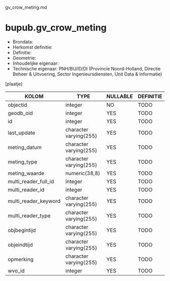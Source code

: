 gv_crow_meting.md

# bupub.gv_crow_meting


* Brondata: 
* Herkomst definitie: 
* Definitie: 
* Geometrie: 
* Inhoudelijke eigenaar: 
* Technische eigenaar: PNH/BU/ID/DI (Provincie Noord-Holland, Directie Beheer & Uitvoering, Sector Ingenieursdiensten, Unit Data & Informatie)

[plaatje]


|KOLOM                            |TYPE                       |NULLABLE|DEFINITIE|
|------                           |----                       |-----   |-----    |
|objectid                         |integer                    |NO      |TODO|
|geodb_oid                        |integer                    |YES     |TODO|
|id                               |integer                    |YES     |TODO|
|last_update                      |character varying(255)     |YES     |TODO|
|meting_datum                     |character varying(255)     |YES     |TODO|
|meting_type                      |character varying(255)     |YES     |TODO|
|meting_waarde                    |numeric(38,8)              |YES     |TODO|
|multi_reader_full_id             |integer                    |YES     |TODO|
|multi_reader_id                  |integer                    |YES     |TODO|
|multi_reader_keyword             |character varying(255)     |YES     |TODO|
|multi_reader_type                |character varying(255)     |YES     |TODO|
|objbegintijd                     |character varying(255)     |YES     |TODO|
|objeindtijd                      |character varying(255)     |YES     |TODO|
|opmerking                        |character varying(255)     |YES     |TODO|
|wvo_id                           |integer                    |YES     |TODO|
